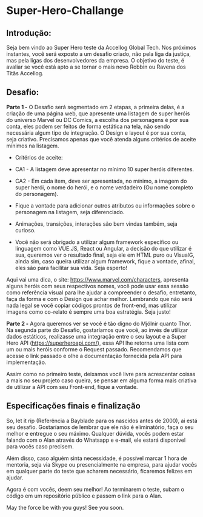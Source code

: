# Super-Hero-Challange

## Introdução:

Seja bem vindo ao Super Hero teste da Accellog Global Tech. Nos próximos instantes, você será exposto a um desafio criado, não pela liga da justiça, mas pela ligas dos desenvolvedores da empresa. O objetivo do teste, é avaliar se você está apto a se tornar o mais novo Robbin ou Ravena dos Titãs Accellog. 

## Desafio:

**Parte 1 -** O Desafio será segmentado em 2 etapas, a primeira delas, é a criação de uma página web, que apresente uma listagem de super heróis do universo Marvel ou DC Comics, a escolha dos personagens é por sua conta, eles podem ser feitos de forma estática na tela, não sendo necessária algum tipo de integração. O Design e layout é por sua conta, seja criativo. Precisamos apenas que você atenda alguns critérios de aceite mínimos na listagem. 

* Critérios de aceite:
 * CA1 - A listagem deve apresentar no mínimo 10 super heróis diferentes.
 * CA2 - Em cada item, deve ser apresentada, no mínimo, a imagem do super herói, o nome do herói, e o nome verdadeiro (Ou nome completo do personagem).

* Fique a vontade para adicionar outros atributos ou informações sobre o personagem na listagem, seja diferenciado. 
* Animações, transições, interações são bem vindas também, seja curioso. 
* Você não será obrigado a utilizar algum framework específico ou linguagem como VUE.JS, React ou Angular, a decisão do que utilizar é sua, queremos ver o resultado final, seja ele em HTML puro ou VisualG, ainda sim, caso queira utilizar algum framework, fique a vontade, afinal, eles são para facilitar sua vida. Seja esperto! 

Aqui vai uma dica, o site: https://www.marvel.com/characters, apresenta alguns heróis com seus respectivos nomes, você pode usar essa sessão como referência visual para lhe ajudar a compreender o desafio, entretanto, faça da forma e com o Design que achar melhor. Lembrando que não será nada legal se você copiar códigos prontos de front-end, mas utilizar imagens como co-relato é sempre uma boa estratégia. Seja justo! 

**Parte 2 -** Agora queremos ver se você é tão digno do Mjölnir quanto Thor. Na segunda parte do Desafio, gostaríamos que você, ao invés de utilizar dados estáticos, realizasse uma integração entre o seu layout e a Super Hero API (https://superheroapi.com/), essa API lhe retorna uma lista com um ou mais heróis conforme o Request passado. Recomendamos que acesse o link passado e olhe a documentação fornecida pela API para implementação.

Assim como no primeiro teste, deixamos você livre para acrescentar coisas a mais no seu projeto caso queira, se pensar em alguma forma mais criativa de utilizar a API com seu Front-end, fique a vontade. 

## Especificações finais e finalização

So, let it rip (Referência a Bayblade para os nascidos antes de 2000), ai está seu desafio. Gostaríamos de lembrar que ele não é eliminatório, faça o seu melhor e entregue o seu máximo. Qualquer dúvida, vocês podem estar falando com o Alan através do Whatsapp e e-mail, ele estará disponível para vocês caso precisem. 

Além disso, caso alguém sinta necessidade, é possível marcar 1 hora de mentoria, seja via Skype ou presencialmente na empresa, para ajudar vocês em qualquer parte do teste que acharem necessário, ficaremos felizes em ajudar. 

Agora é com vocês, deem seu melhor! Ao terminarem o teste, subam o código em um repositório público e passem o link para o Alan. 

May the force be with you guys! See you soon.